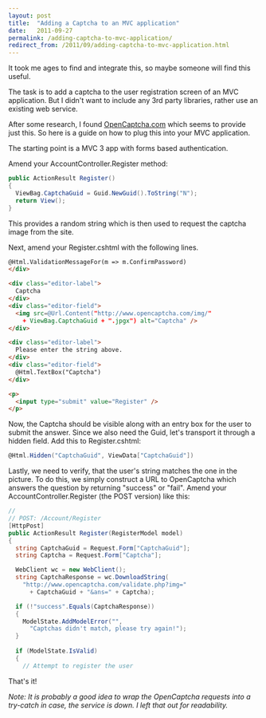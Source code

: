 ```yaml
---
layout: post
title:  "Adding a Captcha to an MVC application"
date:   2011-09-27
permalink: /adding-captcha-to-mvc-application/
redirect_from: /2011/09/adding-captcha-to-mvc-application.html
---
```

It took me ages to find and integrate this, so maybe someone will find this useful.

The task is to add a captcha to the user registration screen of an MVC application. But I didn't want to include any 3rd party libraries, rather use an existing web service.

After some research, I found [OpenCaptcha.com](http://www.opencaptcha.com/) which seems to provide just this. So here is a guide on how to plug this into your MVC application.

The starting point is a MVC 3 app with forms based authentication.

Amend your AccountController.Register method:

```csharp
public ActionResult Register()
{
  ViewBag.CaptchaGuid = Guid.NewGuid().ToString("N");
  return View();
}
```

This provides a random string which is then used to request the captcha image from the site.

Next, amend your Register.cshtml with the following lines.

```html
@Html.ValidationMessageFor(m => m.ConfirmPassword)
</div>

<div class="editor-label">
  Captcha
</div>
<div class="editor-field">
  <img src=@Url.Content("http://www.opencaptcha.com/img/"
    + ViewBag.CaptchaGuid + ".jpgx") alt="Captcha" />
</div>

<div class="editor-label">
  Please enter the string above.
</div>
<div class="editor-field">
  @Html.TextBox("Captcha")
</div>

<p>
  <input type="submit" value="Register" />
</p>
```
Now, the Captcha should be visible along with an entry box for the user to submit the answer. Since we also need the Guid, let's transport it through a hidden field. Add this to Register.cshtml:

```csharp
@Html.Hidden("CaptchaGuid", ViewData["CaptchaGuid"])
```

Lastly, we need to verify, that the user's string matches the one in the picture. To do this, we simply construct a URL to OpenCaptcha which answers the question by returning "success" or "fail". Amend your AccountController.Register (the POST version) like this:

```csharp
//
// POST: /Account/Register
[HttpPost]
public ActionResult Register(RegisterModel model)
{
  string CaptchaGuid = Request.Form["CaptchaGuid"];
  string Captcha = Request.Form["Captcha"];

  WebClient wc = new WebClient();
  string CaptchaResponse = wc.DownloadString(
    "http://www.opencaptcha.com/validate.php?img="
      + CaptchaGuid + "&ans=" + Captcha);

  if (!"success".Equals(CaptchaResponse))
  {
    ModelState.AddModelError("",
      "Captchas didn't match, please try again!");
  }
  
  if (ModelState.IsValid)
  {
    // Attempt to register the user
```

That's it!

_Note: It is probably a good idea to wrap the OpenCaptcha requests into a 
try-catch in case, the service is down. I left that out for readability._
